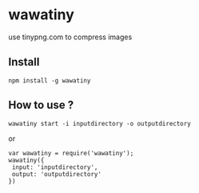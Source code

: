 # wawatiny

use tinypng.com to compress images

## Install

```
npm install -g wawatiny 
```

## How  to use ?

```
wawatiny start -i inputdirectory -o outputdirectory
```

or 

```
var wawatiny = require('wawatiny');
wawatiny({
 input: 'inputdirectory',
 output: 'outputdirectory'
})

```